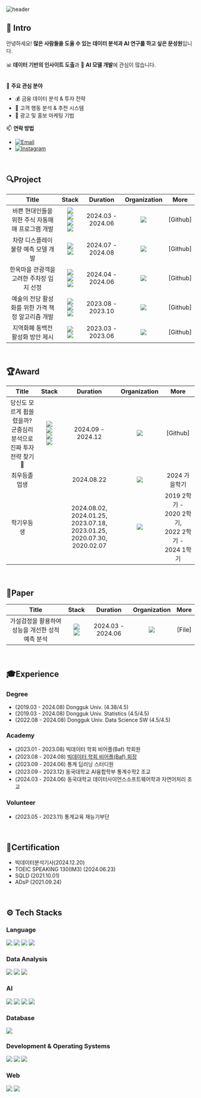 ![header](https://capsule-render.vercel.app/api?type=waving&color=timeAuto&text=Welcome%20to%20Sungwon’s%20repo!&fontSize=35&section=footer&animation=fadeIn&height=150&fontAlignY=55)



## 📝 Intro
안녕하세요! **많은 사람들을 도울 수 있는 데이터 분석과 AI 연구를 하고 싶은 문성원**입니다.  
<br />
📊 **데이터 기반의 인사이트 도출**과 🤖 **AI 모델 개발**에 관심이 많습니다.  
<br />

🎯 **주요 관심 분야**
- 💰 금융 데이터 분석 & 투자 전략
- 🛒 고객 행동 분석 & 추천 시스템
- 📢 광고 및 홍보 마케팅 기법

📫 **연락 방법**
- [![Email](https://img.shields.io/badge/Email-moonjmmm@gmail.com-EA4335?style=for-the-badge&logo=gmail&logoColor=EA4335&labelColor=black)](mailto:moonjmmm@gmail.com)
- [![Instagram](https://img.shields.io/badge/Instagram-holy____1-FF0069?style=for-the-badge&logo=instagram&logoColor=FF0069&labelColor=black)](https://www.instagram.com/holy____1/)


<br />

## 🔍Project
| Title | Stack | Duration | Organization | More |
| :-------------------------------------------------: | :------------------: | :---------------: | :--------------------------------------------------------: | :----------------------------------------------------------------------------------------------------------------------------------------------------------------------------------: |
| 바쁜 현대인들을 위한 주식 자동매매 프로그램 개발 | <img src="https://img.shields.io/badge/Python-3776AB?style=for-the-badge&logo=python&logoColor=yellow"><br><img src="https://img.shields.io/badge/Pytorch-EE4C2C?style=for-the-badge&logo=pytorch&logoColor=black"><br><img src="https://img.shields.io/badge/SQLite-003A59?style=for-the-badge&logo=sqlite&logoColor=4fA8DF"><br><img src="https://img.shields.io/badge/Streamlit-FF4B4B?style=for-the-badge&logo=streamlit&logoColor=white"> | 2024.03 - 2024.06 | <img src="https://img.shields.io/badge/Dongguk%20University-orange?style-for-the-badge&logo=mamp"/> | [Github] |
| 차량 디스플레이 불량 예측 모델 개발 | <img src="https://img.shields.io/badge/Python-3776AB?style=for-the-badge&logo=python&logoColor=yellow"><br/><img src="https://img.shields.io/badge/Scikit%20Learn-F7931E?style=for-the-badge&logo=scikit-learn&logoColor=3499CD"> | 2024.07 - 2024.08 | <img src="https://img.shields.io/badge/LG%20Aimers-A50034?style-for-the-badge&logo=lg&logoColor=white"/> | [Github] |
| 한옥마을 관광객을 고려한 주차장 입지 선정 | <img src="https://img.shields.io/badge/Python-3776AB?style=for-the-badge&logo=python&logoColor=yellow"><br/> <img src="https://img.shields.io/badge/Qgis-589632?style=for-the-badge&logo=qgis&logoColor=F0903A"><br/><img src="https://img.shields.io/badge/MCLP-000000?style=for-the-badge"> | 2024.04 - 2024.06 | <img src="https://img.shields.io/badge/JeonJu-F16779?style-for-the-badge&logo=homeadvisor&logoColor=white"/> | [Github] |
| 예술의 전당 활성화를 위한 가격 책정 알고리즘 개발 | <img src="https://img.shields.io/badge/Python-3776AB?style=for-the-badge&logo=python&logoColor=yellow"><br/><img src="https://img.shields.io/badge/PCA-000000?style=for-the-badge"><br/><img src="https://img.shields.io/badge/Clustering-000000?style=for-the-badge"> | 2023.08 - 2023.10 | <img src="https://img.shields.io/badge/BigContest-FC0018?style-for-the-badge&logo=msi&logoColor=white"/> | [Github] |
| 지역화폐 동백전 활성화 방안 제시 | <img src="https://img.shields.io/badge/Python-3776AB?style=for-the-badge&logo=python&logoColor=yellow"><br/><img src="https://img.shields.io/badge/EDA-000000?style=for-the-badge"> | 2023.03 - 2023.06 | <img src="https://img.shields.io/badge/Busan-004097?style-for-the-badge&logo=caixabank&logoColor=white"/> | [Github] |
<br />

## 🏆Award
| Title | Stack | Duration | Organization | More |
| :-------------------------------------------------: | :------------------: | :---------------: | :--------------------------------------------------------: | :----------------------------------------------------------------------------------------------------------------------------------------------------------------------------------: |
| 당신도 모르게 휩쓸렸을까? 군중심리 분석으로 진짜 투자 전략 찾기 🔑 | <img src="https://img.shields.io/badge/Python-3776AB?style=for-the-badge&logo=python&logoColor=yellow"><br><img src="https://img.shields.io/badge/MS%20Azure-035BDA?style=for-the-badge&logo=googledrive&logoColor=white"><br><img src="https://img.shields.io/badge/MSSQL-AF181D?style=for-the-badge&logo=sailfishos&logoColor=white"><br><img src="https://img.shields.io/badge/GPT%204-74AA9C?style=for-the-badge&logo=openai&logoColor=white"> | 2024.09 - 2024.12 | <img src="https://img.shields.io/badge/NH-0078C1?style-for-the-badge&logo=nhl&logoColor=FDBB2F"/> | [Github] |
| 최우등졸업생 |  | 2024.08.22 | <img src="https://img.shields.io/badge/Dongguk%20University-orange?style-for-the-badge&logo=mamp"/> | 2024 가을학기 |
| 학기우등생 |  | 2024.08.02, 2024.01.25, 2023.07.18, 2023.01.25, 2020.07.30, 2020.02.07 | <img src="https://img.shields.io/badge/Dongguk%20University-orange?style-for-the-badge&logo=mamp"/> | 2019 2학기 - 2020 2학기,<br/> 2022 2학기 - 2024 1학기 |
<br />

## 📑Paper
| Title | Stack | Duration | Organization | More |
| :-------------------------------------------------: | :------------------: | :---------------: | :--------------------------------------------------------: | :----------------------------------------------------------------------------------------------------------------------------------------------------------------------------------: |
| 가설검정을 활용하여 성능을 개선한 성적 예측 분석 | <img src="https://img.shields.io/badge/Python-3776AB?style=for-the-badge&logo=python&logoColor=yellow"><br><img src="https://img.shields.io/badge/R-276DC3?style=for-the-badge&logo=r&logoColor=white"> | 2024.03 - 2024.06 | <img src="https://img.shields.io/badge/Dongguk%20University-orange?style-for-the-badge&logo=mamp"/> | [File] |
<br />

## 🎓Experience
### Degree
- (2019.03 - 2024.08) Dongguk Univ. (4.38/4.5)
- (2019.03 - 2024.08) Dongguk Univ. Statistics (4.5/4.5)
- (2022.08 - 2024.08) Dongguk Univ. Data Science SW (4.5/4.5)

### Academy
- (2023.01 - 2023.08) 빅데이터 학회 비어플(Baf) 학회원
- (2023.08 - 2024.08) [빅데이터 학회 비어플(Baf) 회장](https://www.dgubaf.com/)
- (2023.09 - 2024.06) 통계 딥러닝 스터디원
- (2023.09 - 2023.12) 동국대학교 AI융합학부 통계수학2 조교
- (2024.03 - 2024.06) 동국대학교 데이터사이언스소프트웨어학과 자연어처리 조교

### Volunteer
- (2023.05 - 2023.11) 통계교육 재능기부단
<br />

## 📜Certification
- 빅데이터분석기사(2024.12.20)
- TOEIC SPEAKING 130(IM3) (2024.06.23)
- SQLD (2021.10.01)
- ADsP (2021.09.24)
<br />

## ⚙ Tech Stacks
### Language
<p align="left">
    <img src="https://img.shields.io/badge/Python-3776AB?style=for-the-badge&logo=python&logoColor=yellow">
    <img src="https://img.shields.io/badge/R-276DC3?style=for-the-badge&logo=r&logoColor=white">
    <img src="https://img.shields.io/badge/HTML5-E34F26?style=for-the-badge&logo=html5&logoColor=white">
    <img src="https://img.shields.io/badge/JavaScript-F7DF1E?style=for-the-badge&logo=javascript&logoColor=black">
</p>

### Data Analysis
<p align="left">
    <img src="https://img.shields.io/badge/Pandas-150458?style=for-the-badge&logo=pandas&logoColor=white">
    <img src="https://img.shields.io/badge/Numpy-4D77CF?style=for-the-badge&logo=numpy&logoColor=skyblue">
    <img src="https://img.shields.io/badge/Seaborn-414676?style=for-the-badge&logo=seaborn&logoColor=7EAFBD">
</p>

### AI
<p align="left">
    <img src="https://img.shields.io/badge/Scikit%20Learn-F7931E?style=for-the-badge&logo=scikit-learn&logoColor=3499CD">
    <img src="https://img.shields.io/badge/Pytorch-EE4C2C?style=for-the-badge&logo=pytorch&logoColor=black">
    <img src="https://img.shields.io/badge/Tensor%20Flow-FF6F00?style=for-the-badge&logo=tensorflow&logoColor=414F65">
    <img src="https://img.shields.io/badge/Hugging%20Face-FFD21E?style=for-the-badge&logo=huggingface&logoColor=black">
</p>

### Database
<p align="left">
    <img src="https://img.shields.io/badge/SQLite-003A59?style=for-the-badge&logo=sqlite&logoColor=4fA8DF">
</p>

### Development & Operating Systems
<p align="left">
    <img src="https://img.shields.io/badge/Git-F05032?style=for-the-badge&logo=git&logoColor=white">
    <img src="https://img.shields.io/badge/GitHub-181717?style=for-the-badge&logo=github&logoColor=white">
    <img src="https://img.shields.io/badge/Linux-FCC624?style=for-the-badge&logo=linux&logoColor=black">
</p>

### Web
<p align="left">
    <img src="https://img.shields.io/badge/Streamlit-FF4B4B?style=for-the-badge&logo=streamlit&logoColor=white">
    <img src="https://img.shields.io/badge/Figma-F24E1E?style=for-the-badge&logo=figma&logoColor=black">
</p>
<br />
